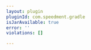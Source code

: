 ```yaml
---
layout: plugin
pluginId: com.speedment.gradle
isJarAvailable: true
error: ''
violations: []

---
```

